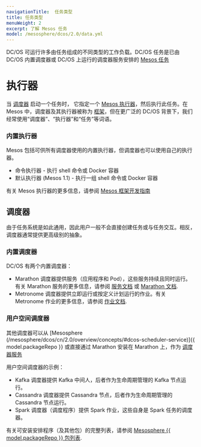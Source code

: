 ```yaml
---
navigationTitle:  任务类型
title: 任务类型
menuWeight: 2
excerpt: 了解 Mesos 任务
model: /mesosphere/dcos/2.0/data.yml
---
```


DC/OS 可运行许多由任务组成的不同类型的工作负载。DC/OS 任务是已由 DC/OS 内置调度器或 DC/OS 上运行的调度器服务安排的 [Mesos 任务](/mesosphere/dcos/cn/2.0/overview/concepts/#mesos-task)

# 执行器

当 [调度器](/mesosphere/dcos/cn/2.0/overview/concepts/#mesos-scheduler) 启动一个任务时， 它指定一个 [Mesos 执行器](/mesosphere/dcos/cn/2.0/overview/concepts/#mesos-executor)，然后执行此任务。在 Mesos 中，调度器及其执行器被称为 [框架](/mesosphere/dcos/cn/2.0/overview/concepts/#mesos-framework)，但在更广泛的 DC/OS 背景下，我们经常使用“调度器”、“执行器”和“任务”等词语。

### 内置执行器

Mesos 包括可供所有调度器使用的内置执行器，但调度器也可以使用自己的执行器。

- 命令执行器 - 执行 shell 命令或 Docker 容器
- 默认执行器 (Mesos 1.1) - 执行一组 shell 命令或 Docker 容器

有关 Mesos 执行器的更多信息，请参阅 [Mesos 框架开发指南](https://mesos.apache.org/documentation/latest/app-framework-development-guide/)

## 调度器

由于任务系统是如此通用，因此用户一般不会直接创建任务或与任务交互。相反，调度器通常提供更高级别的抽象。

### 内置调度器

DC/OS 有两个内置调度器：

- Marathon 调度器提供服务（应用程序和 Pod），这些服务持续且同时运行。有关 Marathon 服务的更多信息，请参阅 [服务文档](/mesosphere/dcos/cn/2.0/deploying-services/) 或 [Marathon 文档](https://mesosphere.github.io/marathon/docs/).
- Metronome 调度器提供立即运行或按定义计划运行的作业。有关 Metronome 作业的更多信息，请参阅 [作业文档](/mesosphere/dcos/cn/2.0/deploying-jobs/).

### 用户空间调度器

其他调度器可以从 [Mesosphere (/mesosphere/dcos/cn/2.0/overview/concepts/#dcos-scheduler-service)]{{ model.packageRepo }} 或直接通过 Marathon 安装在 Marathon 上，作为 [调度器服务](/mesosphere/dcos/cn/2.0/overview/concepts/#mesosphere-universe)

用户空间调度器的示例：

- Kafka 调度器提供 Kafka 中间人，后者作为生命周期管理的 Kafka 节点运行。
- Cassandra 调度器提供 Cassandra 节点，后者作为生命周期管理的 Cassandra 节点运行。
- Spark 调度器（调度程序）提供 Spark 作业，这些自身是 Spark 任务的调度器。

有关可安装安排程序（及其他包）的完整列表，请参阅 [Mesosphere {{ model.packageRepo }} 包列表](https://universe.dcos.io/#/).

